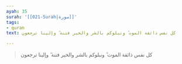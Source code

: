 ```yaml
---
ayah: 35
surah: '[[021-Surah|سورة]]'
tags:
- quran
text: كل نفس ذائقة الموت ۗ ونبلوكم بالشر والخير فتنة ۖ وإلينا ترجعون

---
```

> كل نفس ذائقة الموت ۗ ونبلوكم بالشر والخير فتنة ۖ وإلينا ترجعون
